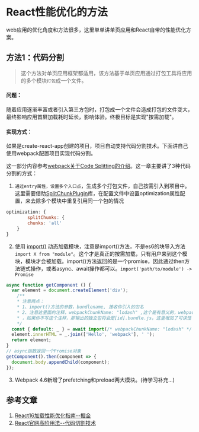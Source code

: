 # React性能优化的方法

web应用的优化角度和方法很多，这里单单讲单页应用和React自带的性能优化方案。

## 方法1：代码分割

> 这个方法对单页应用框架都适用，该方法基于单页应用通过打包工具将应用的多个模块`打包`成一个文件。

#### 问题：

随着应用逐渐丰富或者引入第三方包时，打包成一个文件会造成打包的文件变大，最终影响应用首屏加载耗时延长，影响体验。终极目标是实现"按需加载"。

#### 实现方式：

如果是create-react-app创建的项目，项目自动支持代码分割技术。下面讲自己使用webpack配置项目实现代码分割。

这一部分内容参考[webpack关于Code Splitting的介绍](<https://webpack.js.org/guides/code-splitting/>)。这一章主要讲了3种代码分割的方式：

1. `通过entry属性，设置多个入口点`，生成多个打包文件，自己按需引入到项目中。这里需要借助[SplitChunkPlugin](https://webpack.js.org/plugins/split-chunks-plugin/)库，在配置文件中设置optimization属性配置，来去除多个模块中重复引用同一个包的情况

```javascript
optimization: {
		splitChunks: {
		chunks: 'all'
	}
}
```

2. 使用 [import()](https://webpack.js.org/api/module-methods#import/) 动态加载模块，注意是import()方法，不是es6的块导入方法`import X from "module"`。这个才是真正的按需加载，只有用户来到这个模块，模块才会被加载。import()方法返回的是一个promise，因此通过then方法链式操作，或者async、await操作都可以。`import('path/to/module') -> Promise`

```js
async function getComponent () {
  var element = document.createElement('div');
	/**
	* 注意两点： 
	* 1、import()方法的参数，bundlename, 接收你引入的包名
	* 2、注意这里面的注释，webpackChunkName: "lodash" ,这个是有意义的，webpackChunkName的值将会使独立包名被设置为lodash.bundle.js
	* ，如果你不写这个注释，那输出的独立包将会是[id].bundle.js。这里增加了可读性
	*/
  const { default: _ } = await import(/* webpackChunkName: "lodash" */ 'lodash');
  element.innerHTML = _.join(['Hello', 'webpack'], ' ');
  return element;
}
// async函数返回一个Promise对象
getComponent().then(component => {
  document.body.appendChild(component);
});
```

3. Webpack 4.6新增了prefetching和preload两大模块。(待学习补充...)

## 参考文章

1. [React16加载性能优化指南--掘金](<https://juejin.im/post/5b506ae0e51d45191a0d4ec9#heading-0>)
2. [React官网高阶用法--代码切割技术](<https://reactjs.org/docs/code-splitting.html>)
